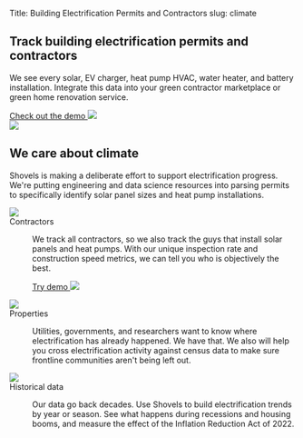 Title: Building Electrification Permits and Contractors
slug: climate

<!-- hero -->
<section class="hero_container">
    <div class="hero_text-container">
      <h1 class="hero_title">Track building electrification permits and
        contractors</h1>
      <p class="hero_description">We see every solar, EV charger, heat pump HVAC, water heater, and
        battery installation. Integrate this data into your green contractor marketplace or green home renovation
        service.</p>
      <div class="mt-10 mb-20">
        <a href="https://shovels.retool.com/embedded/public/e440a465-a280-44be-aa81-5388b8ac20ff"
          class="px-5 py-2 md:px-10 md:py-4 bg-amber-300 rounded justify-center items-center gap-2.5 inline-flex text-emerald-900 md:text-lg font-medium font-['Scandia'] whitespace-nowrap"
          target="_blank">Check out the demo <img class="inline" src="theme/images/caret-right.svg"> </a>
      </div>
    </div>
    <div class="hero_image-container">
      <img class="max-h-[500px]" src="theme/images/climate/hero.svg">
    </div>
</section>

<!-- elaboration -->
<section class="mx-auto my-24 max-w-7xl px-6">
  <div class="mx-auto max-w-2xl text-center">
    <h2 class="elaboration-title">
      We care about climate</h2>
    <p class="mt-6 text-lg leading-8 text-gray-600">Shovels is making a deliberate effort to support electrification
      progress. We're putting engineering and data science resources into parsing permits to specifically identify
      solar panel sizes and heat pump installations.</p>
  </div>
  <!-- 'table' -->
  <dl class="elaboration_container">
    <div class="elaboration-card">
      <dt class="">
        <div class="mb-6">
          <img src="theme/images/climate/icon_contractors.svg">
        </div>
        <span class="elaboration-card_title">Contractors</span>
      </dt>
      <dd class="elaboration-card_text-container">
        <p class="flex-auto">We track <span class="italic">all</span> contractors, so we also track the guys that
          install solar panels and heat pumps. With our unique inspection rate and construction speed metrics, we
          can tell you who is objectively the best.</p>
        <p class="mt-6">
          <a href="https://shovels.retool.com/embedded/public/e440a465-a280-44be-aa81-5388b8ac20ff"
            class="text-sm font-bold leading-6 text-slate-600" target="_blank">Try demo <img class="inline font-normal ml-1" src="theme/images/caret-right.svg"></a>
        </p>
      </dd>
    </div>
    <div class="elaboration-card">
      <dt class="">
        <div class="mb-6">
          <img src="theme/images/climate/icon_properties.svg">
        </div>
        <span class="elaboration-card_title">Properties</span>
      </dt>
      <dd class="elaboration-card_text-container">
        <p class="flex-auto">Utilities, governments, and researchers want to know where electrification has already
          happened. We have that. We also will help you cross electrification activity against census data to make
          sure frontline communities aren't being left out.</p>
        <!--
        <p class="mt-6">
          <a href="#" class="text-sm font-semibold leading-6 text-slate-600">Learn more <span aria-hidden="true">→</span></a>
        </p>
        -->
      </dd>
    </div>
    <div class="elaboration-card">
      <dt class="">
        <div class="mb-6">
          <img src="theme/images/climate/icon_data.svg">
        </div>
        <span class="elaboration-card_title">Historical data</span>
      </dt>
      <dd class="elaboration-card_text-container">
        <p class="flex-auto">Our data go back decades. Use Shovels to build electrification trends by year or
          season. See what happens during recessions and housing booms, and measure the effect of the Inflation
          Reduction Act of 2022.</p>
        <!--
        <p class="mt-6">
          <a href="#" class="text-sm font-semibold leading-6 text-slate-600">Learn more <span aria-hidden="true">→</span></a>
        </p>
        -->
      </dd>
    </div>
  </dl>
</section>
